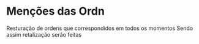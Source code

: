 # Menções das Ordn
Resturação de ordens que correspondidos em  todos os momentos
Sendo assim retalização serão feitas
